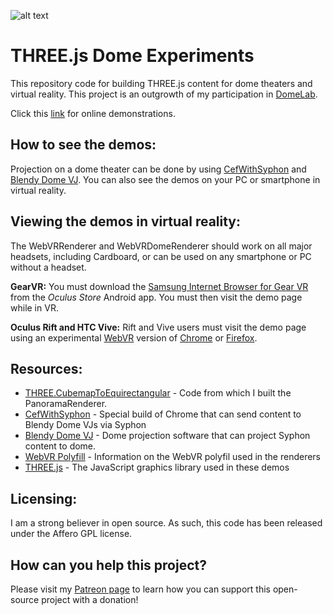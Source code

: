 ![alt text][logo]

THREE.js Dome Experiments
=========================

This repository code for building THREE.js content for dome theaters and virtual reality. This project is an outgrowth of my participation in [DomeLab].

Click this [link](http://marciot.com/dome-experiments) for online demonstrations.

## How to see the demos:

Projection on a dome theater can be done by using [CefWithSyphon] and [Blendy Dome VJ]. You can also see the demos on your PC or smartphone in virtual reality.

## Viewing the demos in virtual reality:

The WebVRRenderer and WebVRDomeRenderer should work on all major headsets, including Cardboard, or can be used on any smartphone or PC without a headset.

__GearVR:__ You must download the [Samsung Internet Browser for Gear VR] from the _Oculus Store_ Android app. You must then visit the demo page while in VR.

__Oculus Rift and HTC Vive:__ Rift and Vive users must visit the demo page using an experimental [WebVR] version of [Chrome] or [Firefox].
        
## Resources:

* [THREE.CubemapToEquirectangular] - Code from which I built the PanoramaRenderer.
* [CefWithSyphon] - Special build of Chrome that can send content to Blendy Dome VJs via Syphon
* [Blendy Dome VJ] - Dome projection software that can project Syphon content to dome.
* [WebVR Polyfill] - Information on the WebVR polyfil used in the renderers
* [THREE.js] - The JavaScript graphics library used in these demos

## Licensing:

I am a strong believer in open source. As such, this code has been released under the Affero GPL license.

## How can you help this project?

Please visit my [Patreon page] to learn how you can support this open-source project with a donation!

[logo]: https://github.com/marciot/dome-experiments/raw/master/images/banner2.jpg "A dome screenshot"
[DomeLab]: https://www.facebook.com/groups/DomeLab
[THREE.CubemapToEquirectangular]: https://github.com/spite/THREE.CubemapToEquirectangular
[CefWithSyphon]: https://github.com/marciot/CefWithSyphon
[Blendy Dome VJ]: http://www.blendydomevj.com
[THREE.js]: https://threejs.org
[WebVR polyfill]: https://github.com/googlevr/webvr-polyfill
[WebVR]: https://webvr.info
[Samsung Internet Browser for Gear VR]: https://www.oculus.com/experiences/gear-vr/849609821813454/
[Chrome]: https://webvr.info/get-chrome/
[Firefox]: https://mozvr.com/
[Patreon page]: https://www.patreon.com/marciot